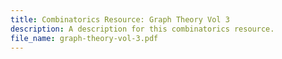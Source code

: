 ```yaml
---
title: Combinatorics Resource: Graph Theory Vol 3
description: A description for this combinatorics resource.
file_name: graph-theory-vol-3.pdf
---
```

